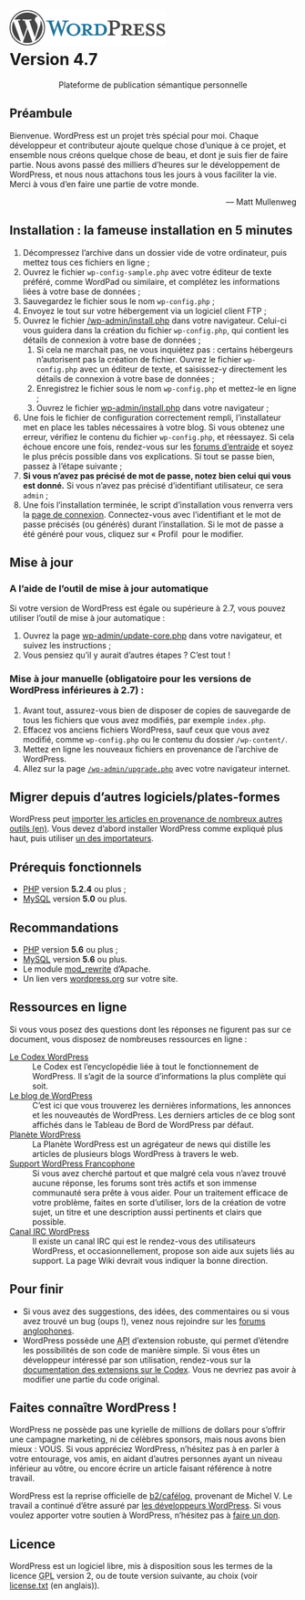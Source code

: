 <!DOCTYPE html>
<html>
<head>
    <meta name="viewport" content="width=device-width" />
	<meta http-equiv="Content-Type" content="text/html; charset=utf-8" />
	<title>WordPress &#8250; À lire</title>
	<link rel="stylesheet" href="wp-admin/css/install.css?ver=20100228" type="text/css" />
</head>
<body>
<h1 id="logo">
	<a href="https://wordpress.org/"><img alt="WordPress" src="wp-admin/images/wordpress-logo.png" /></a>
	<br />Version 4.7

</h1>
<p style="text-align: center">Plateforme de publication sémantique personnelle</p>

<h2>Préambule</h2>
<p>Bienvenue. WordPress est un projet très spécial pour moi. Chaque développeur et contributeur ajoute quelque chose d’unique à ce projet, et ensemble nous créons quelque chose de beau, et dont je suis fier de faire partie. Nous avons passé des milliers d’heures sur le développement de WordPress, et nous nous attachons tous les jours à vous faciliter la vie. Merci à vous d’en faire une partie de votre monde.</p>
<p style="text-align: right">&#8212; Matt Mullenweg</p>

<h2>Installation : la fameuse installation en 5 minutes</h2>
<ol>
	<li>Décompressez l’archive dans un dossier vide de votre ordinateur, puis mettez tous ces fichiers en ligne ;</li>
	<li>Ouvrez le fichier <code>wp-config-sample.php</code> avec votre éditeur de texte préféré, comme WordPad ou similaire, et complétez les informations liées à votre base de données ;</li>
	<li>Sauvegardez le fichier sous le nom <code>wp-config.php</code> ;</li>
	<li>Envoyez le tout sur votre hébergement via un logiciel client FTP ;</li>
	<li>Ouvrez le fichier <span class="file"><a href="wp-admin/install.php">/wp-admin/install.php</a></span> dans votre navigateur. Celui-ci vous guidera dans la création du fichier <code>wp-config.php</code>, qui contient les détails de connexion à votre base de données ;
		<ol>
			<li>Si cela ne marchait pas, ne vous inquiétez pas : certains hébergeurs n’autorisent pas la création de fichier. Ouvrez le fichier <code>wp-config.php</code> avec un éditeur de texte, et saisissez-y directement les détails de connexion à votre base de données ;</li>
			<li>Enregistrez le fichier sous le nom <code>wp-config.php</code> et mettez-le en ligne ;</li>
			<li>Ouvrez le fichier  <span class="file"><a href="wp-admin/install.php">wp-admin/install.php</a></span> dans votre navigateur ;</li>
		</ol>
	</li>
	<li>Une fois le fichier de configuration correctement rempli, l’installateur met en place les tables nécessaires à votre blog. Si vous obtenez une erreur, vérifiez le contenu du fichier <span class="file"><code>wp-config.php</code></span>, et réessayez. Si cela échoue encore une fois, rendez-vous sur les <a href="http://www.wordpress-fr.net/support/">forums d’entraide</a> et soyez le plus précis possible dans vos explications. Si tout se passe bien, passez à l’étape suivante ;</li>
	<li><strong>Si vous n’avez pas précisé de mot de passe, notez bien celui qui vous est donné.</strong> Si vous n’avez pas précisé d’identifiant utilisateur, ce sera <code>admin</code> ;</li>
	<li>Une fois l’installation terminée, le script d’installation vous renverra vers la <a href="wp-login.php">page de connexion</a>. Connectez-vous avec l’identifiant et le mot de passe précisés (ou générés) durant l’installation. Si le mot de passe a été généré pour vous, cliquez sur « Profil  pour le modifier.</li>
</ol>

<h2>Mise à jour</h2>
<h3>A l’aide de l’outil de mise à jour automatique</h3>
<p>Si votre version de WordPress est égale ou supérieure à 2.7, vous pouvez utiliser l’outil de mise à jour automatique&nbsp;:</p>
<ol>
	<li>Ouvrez la page <span class="file"><a href="wp-admin/update-core.php">wp-admin/update-core.php</a></span> dans votre navigateur, et suivez les instructions&nbsp;;</li>
	<li>Vous pensiez qu’il y aurait d’autres étapes ? C’est tout !</li>
</ol>

<h3>Mise à jour manuelle (obligatoire pour les versions de WordPress inférieures à 2.7) :</h3>
<ol>
	<li>Avant tout, assurez-vous bien de disposer de copies de sauvegarde de tous les fichiers que vous avez modifiés, par exemple <code>index.php</code>.</li>
	<li>Effacez vos anciens fichiers WordPress, sauf ceux que vous avez modifié, comme <span class="file"><code>wp-config.php</code></span> ou le contenu du dossier <span class="file"><code>/wp-content/</code></span>.</li>
	<li>Mettez en ligne les nouveaux fichiers en provenance de l’archive de WordPress.</li>
	<li>Allez sur la page <code><span class="file"><a href="wp-admin/upgrade.php">/wp-admin/upgrade.php</a></span></code> avec votre navigateur internet.</li>
</ol>

<h2>Migrer depuis d’autres logiciels/plates-formes</h2>
<p>WordPress peut <a href="https://codex.wordpress.org/Importing_Content">importer les articles en provenance de nombreux autres outils (en)</a>. Vous devez d’abord installer WordPress comme expliqué plus haut, puis utiliser <a href="wp-admin/import.php" title="Importer dans WordPress">un des importateurs</a>.</p>

<h2>Prérequis fonctionnels</h2>
<ul>
	<li><a href="http://php.net/">PHP</a> version <strong>5.2.4</strong> ou plus ;</li>
	<li><a href="http://www.mysql.com/">MySQL</a> version <strong>5.0</strong> ou plus.</li>
</ul>

<h2>Recommandations</h2>
<ul>
	<li><a href="http://php.net/">PHP</a> version <strong>5.6</strong> ou plus ;</li>
	<li><a href="http://www.mysql.com/">MySQL</a> version <strong>5.6</strong> ou plus.</li>
	<li>Le module <a href="http://httpd.apache.org/docs/2.2/mod/mod_rewrite.html">mod_rewrite</a> d’Apache.</li>
  <li>Un lien vers <a href="https://wordpress.org/">wordpress.org</a> sur votre site.</li>
</ul>

<h2>Ressources en ligne</h2>
<p>Si vous vous posez des questions dont les réponses ne figurent pas sur ce document, vous disposez de nombreuses ressources en ligne :</p>
<dl>
	<dt><a href="https://codex.wordpress.org/">Le Codex WordPress</a></dt>
		<dd>Le Codex est l’encyclopédie liée à tout le fonctionnement de WordPress. Il s’agit de la source d’informations la plus complète qui soit.</dd>
	<dt><a href="https://wordpress.org/blog/">Le blog de WordPress</a></dt>
		<dd>C’est ici que vous trouverez les dernières informations, les annonces et les nouveautés de WordPress. Les derniers articles de ce blog sont affichés dans le Tableau de Bord de WordPress par défaut.</dd>
	 <dt><a href="https://planet.wordpress.org/">Planète WordPress</a></dt>
		<dd>La Planète WordPress est un agrégateur de news qui distille les articles de plusieurs blogs WordPress à travers le web.</dd>
	<dt><a href="http://wordpress-fr.net/support/">Support WordPress Francophone</a></dt>
		<dd>Si vous avez cherché partout et que malgré cela vous n’avez trouvé aucune réponse, les forums sont très actifs et son immense communauté sera prête à vous aider. Pour un traitement efficace de votre problème, faites en sorte d’utiliser, lors de la création de votre sujet, un titre et une description aussi pertinents et clairs que possible.</dd>
	 <dt><a href="https://codex.wordpress.org/IRC">Canal <abbr title="Internet Relay Chat">IRC</abbr> WordPress</a></dt>
		<dd>Il existe un canal IRC qui est le rendez-vous des utilisateurs WordPress, et occasionnellement, propose son aide aux sujets liés au support. La page Wiki devrait vous indiquer la bonne direction.</dd>
</dl>

<h2>Pour finir</h2>
<ul>
	<li>Si vous avez des suggestions, des idées, des commentaires ou si vous avez trouvé un bug (oups !), venez nous rejoindre sur les <a href="https://wordpress.org/support/">forums anglophones</a>.</li>
	<li>WordPress possède une <abbr title="Application Programming Interface">API</abbr> d’extension robuste, qui permet d’étendre les possibilités de son code de manière simple. Si vous êtes un développeur intéressé par son utilisation, rendez-vous sur la <a href="https://codex.wordpress.org/Plugin_API">documentation des extensions sur le Codex</a>. Vous ne devriez pas avoir à modifier une partie du code original.</li>
</ul>

<h2>Faites connaître WordPress !</h2>
<p>WordPress ne possède pas une kyrielle de millions de dollars pour s’offrir une campagne marketing, ni de célèbres sponsors, mais nous avons bien mieux : VOUS. Si vous appréciez WordPress, n’hésitez pas à en parler à votre entourage, vos amis, en aidant d’autres personnes ayant un niveau inférieur au vôtre, ou encore écrire un article faisant référence à notre travail.</p>

<p>WordPress est la reprise officielle de <a href="http://cafelog.com/">b2/caf&eacute;log</a>, provenant de Michel V. Le travail a continué d’être assuré par <a href="https://wordpress.org/about/">les développeurs WordPress</a>. Si vous voulez apporter votre soutien à WordPress, n’hésitez pas à <a href="https://wordpress.org/donate/">faire un don</a>.</p>

<h2>Licence</h2>
<p>WordPress est un logiciel libre, mis à disposition sous les termes de la licence <abbr title="GNU Public License">GPL</abbr> version 2, ou de toute version suivante, au choix (voir <a href="license.txt">license.txt</a> (en anglais)).</p>

</body>
</html>
